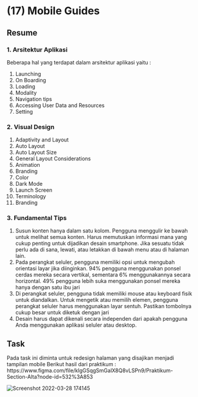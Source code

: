 <h1>(17) Mobile Guides</h1>

<h2>Resume</h2>
<h3>1.  Arsitektur Aplikasi</h3>
    <p>Beberapa hal yang terdapat dalam arsitektur aplikasi yaitu :</p>
    <ol>
        <li>Launching</li>
        <li>On Boarding</li>
        <li>Loading</li>
        <li>Modality</li>
        <li>Navigation tips</li>
        <li>Accessing User Data and Resources</li>
        <li>Setting</li>
    </ol>
<h3>2. Visual Design</h3>
    <ol>
        <li>Adaptivity and Layout</li>
        <li>Auto Layout</li>
        <li>Auto Layout Size</li>
        <li>General Layout Considerations</li>
        <li>Animation</li>
        <li>Branding</li>
        <li>Color</li>
        <li>Dark Mode</li>
        <li>Launch Screen</li>
        <li>Terminology</li>
        <li>Branding</li>
    </ol>
<h3>3. Fundamental Tips</h3>
    <ol>
        <li>Susun konten hanya dalam satu kolom. Pengguna menggulir ke bawah untuk melihat semua konten. Harus memutuskan informasi mana yang cukup penting untuk dijadikan desain smartphone. Jika sesuatu tidak perlu ada di sana, lewati, atau letakkan di bawah menu atau di halaman lain.</li>
        <li>Pada perangkat seluler, pengguna memiliki opsi untuk mengubah orientasi layar jika diinginkan. 94% pengguna menggunakan ponsel cerdas mereka secara vertikal, sementara 6% menggunakannya secara horizontal. 49% pengguna lebih suka menggunakan ponsel mereka hanya dengan satu ibu jari</li>
        <li>Di perangkat seluler, pengguna tidak memiliki mouse atau keyboard fisik untuk diandalkan. Untuk mengetik atau memilih elemen, pengguna perangkat seluler harus menggunakan layar sentuh. Pastikan tombolnya cukup besar untuk diketuk dengan jari</li>
        <li>Desain harus dapat dikenali secara independen dari apakah pengguna Anda menggunakan aplikasi seluler atau desktop.</li>
    </ol>

<h2>Task</h2>
<p>
    Pada task ini diminta untuk redesign halaman yang disajikan menjadi tampilan mobile
    Berikut hasil dari praktikum :
    https://www.figma.com/file/klgGSqgSmGalX8Q8vLSPn9/Praktikum-Section-Alta?node-id=532%3A853
</p>

![Screenshot 2022-03-28 174145](https://user-images.githubusercontent.com/80687802/160809410-2f3fda86-d6a4-44c5-ae79-474d95459b4b.png)

